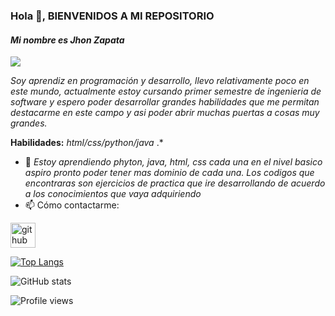 ### Hola 👋, BIENVENIDOS A MI REPOSITORIO
#### *Mi nombre es Jhon Zapata*
![](https://github.com/Jhonzapata26/Aprendiendo-python/blob/master/artificial-intelligence.jpg)

*Soy aprendiz en programación y desarrollo, llevo relativamente poco en este mundo, actualmente estoy cursando primer semestre de ingenieria de software y espero poder desarrollar grandes habilidades que me permitan destacarme en este campo y asi poder abrir muchas puertas a cosas muy grandes.*

**Habilidades:** *html/css/python/java*
.*
- 🌱 *Estoy aprendiendo phyton, java, html, css cada una en el nivel basico aspiro pronto poder tener mas dominio de cada una. Los codigos que encontraras son ejercicios de practica que ire desarrollando de acuerdo a los conocimientos que vaya adquiriendo*
- 📫 Cómo contactarme:


[<img src='https://cdn.jsdelivr.net/npm/simple-icons@3.0.1/icons/github.svg' alt='github' height='40'>](https://github.com/Jhonzapata26)  

[![Top Langs](https://github-readme-stats.vercel.app/api/top-langs/?username=Jhonzapata26)](https://github.com/anuraghazra/github-readme-stats)

![GitHub stats](https://github-readme-stats.vercel.app/api?username=Jhonzapata26&show_icons=true)  

![Profile views](https://gpvc.arturio.dev/Jhonzapata26)  
